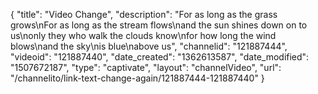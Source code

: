 {
    "title": "Video Change",
    "description": "For as long as the grass grows\nFor as long as the stream flows\nand the sun shines down on to us\nonly they who walk the clouds know\nfor how long the wind blows\nand the sky\nis blue\nabove us",
    "channelid": "121887444",
    "videoid": "121887440",
    "date_created": "1362613587",
    "date_modified": "1507672187",
    "type": "captivate",
    "layout": "channelVideo",
    "url": "\/channelito\/link-text-change-again\/121887444-121887440"
}